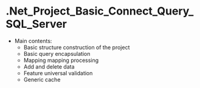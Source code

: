 # .Net_Project_Basic_Connect_Query_SQL_Server
+ Main contents:
  + Basic structure construction of the project
  + Basic query encapsulation
  + Mapping mapping processing
  + Add and delete data
  + Feature universal validation
  + Generic cache

